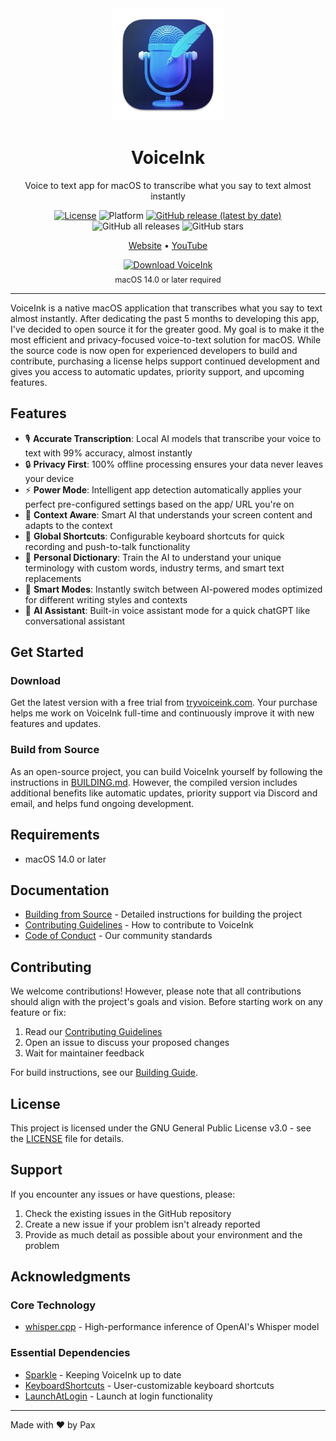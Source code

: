 <div align="center">
  <img src="VoiceInk/Assets.xcassets/AppIcon.appiconset/256-mac.png" width="180" height="180" />
  <h1>VoiceInk</h1>
  <p>Voice to text app for macOS to transcribe what you say to text almost instantly</p>

  [![License](https://img.shields.io/badge/License-GPL%20v3-blue.svg)](https://www.gnu.org/licenses/gpl-3.0)
  ![Platform](https://img.shields.io/badge/platform-macOS%2014.0%2B-brightgreen)
  [![GitHub release (latest by date)](https://img.shields.io/github/v/release/Beingpax/VoiceInk)](https://github.com/Beingpax/VoiceInk/releases)
  ![GitHub all releases](https://img.shields.io/github/downloads/Beingpax/VoiceInk/total)
  ![GitHub stars](https://img.shields.io/github/stars/Beingpax/VoiceInk?style=social)
  <p>
    <a href="https://tryvoiceink.com">Website</a> •
    <a href="https://www.youtube.com/@tryvoiceink">YouTube</a>
  </p>

  <a href="https://tryvoiceink.com">
    <img src="https://img.shields.io/badge/Download%20Now-Latest%20Version-blue?style=for-the-badge&logo=apple" alt="Download VoiceInk" width="250"/>
  </a>
  <p style="margin-top: 8px; font-size: 0.9em;">macOS 14.0 or later required</p>
</div>

---

VoiceInk is a native macOS application that transcribes what you say to text almost instantly. After dedicating the past 5 months to developing this app, I've decided to open source it for the greater good. My goal is to make it the most efficient and privacy-focused voice-to-text solution for macOS. While the source code is now open for experienced developers to build and contribute, purchasing a license helps support continued development and gives you access to automatic updates, priority support, and upcoming features.

## Features

- 🎙️ **Accurate Transcription**: Local AI models that transcribe your voice to text with 99% accuracy, almost instantly
- 🔒 **Privacy First**: 100% offline processing ensures your data never leaves your device
- ⚡ **Power Mode**: Intelligent app detection automatically applies your perfect pre-configured settings based on the app/ URL you're on
- 🧠 **Context Aware**: Smart AI that understands your screen content and adapts to the context
- 🎯 **Global Shortcuts**: Configurable keyboard shortcuts for quick recording and push-to-talk functionality
- 📝 **Personal Dictionary**: Train the AI to understand your unique terminology with custom words, industry terms, and smart text replacements
- 🔄 **Smart Modes**: Instantly switch between AI-powered modes optimized for different writing styles and contexts
- 🤖 **AI Assistant**: Built-in voice assistant mode for a quick chatGPT like conversational assistant

## Get Started

### Download
Get the latest version with a free trial from [tryvoiceink.com](https://tryvoiceink.com). Your purchase helps me work on VoiceInk full-time and continuously improve it with new features and updates.

### Build from Source
As an open-source project, you can build VoiceInk yourself by following the instructions in [BUILDING.md](BUILDING.md). However, the compiled version includes additional benefits like automatic updates, priority support via Discord and email, and helps fund ongoing development.

## Requirements

- macOS 14.0 or later


## Documentation

- [Building from Source](BUILDING.md) - Detailed instructions for building the project
- [Contributing Guidelines](CONTRIBUTING.md) - How to contribute to VoiceInk
- [Code of Conduct](CODE_OF_CONDUCT.md) - Our community standards

## Contributing

We welcome contributions! However, please note that all contributions should align with the project's goals and vision. Before starting work on any feature or fix:

1. Read our [Contributing Guidelines](CONTRIBUTING.md)
2. Open an issue to discuss your proposed changes
3. Wait for maintainer feedback

For build instructions, see our [Building Guide](BUILDING.md).

## License

This project is licensed under the GNU General Public License v3.0 - see the [LICENSE](LICENSE) file for details.

## Support

If you encounter any issues or have questions, please:
1. Check the existing issues in the GitHub repository
2. Create a new issue if your problem isn't already reported
3. Provide as much detail as possible about your environment and the problem

## Acknowledgments

### Core Technology
- [whisper.cpp](https://github.com/ggerganov/whisper.cpp) - High-performance inference of OpenAI's Whisper model

### Essential Dependencies
- [Sparkle](https://github.com/sparkle-project/Sparkle) - Keeping VoiceInk up to date
- [KeyboardShortcuts](https://github.com/sindresorhus/KeyboardShortcuts) - User-customizable keyboard shortcuts
- [LaunchAtLogin](https://github.com/sindresorhus/LaunchAtLogin) - Launch at login functionality


---

Made with ❤️ by Pax
